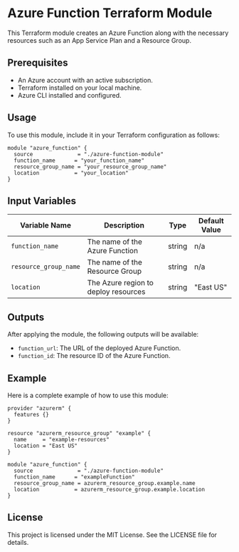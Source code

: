 # Azure Function Terraform Module

This Terraform module creates an Azure Function along with the necessary resources such as an App Service Plan and a Resource Group.

## Prerequisites

- An Azure account with an active subscription.
- Terraform installed on your local machine.
- Azure CLI installed and configured.

## Usage

To use this module, include it in your Terraform configuration as follows:

```hcl
module "azure_function" {
  source              = "./azure-function-module"
  function_name      = "your_function_name"
  resource_group_name = "your_resource_group_name"
  location           = "your_location"
}
```

## Input Variables

| Variable Name          | Description                          | Type   | Default Value |
|-----------------------|--------------------------------------|--------|---------------|
| `function_name`       | The name of the Azure Function       | string | n/a           |
| `resource_group_name` | The name of the Resource Group       | string | n/a           |
| `location`            | The Azure region to deploy resources  | string | "East US"     |

## Outputs

After applying the module, the following outputs will be available:

- `function_url`: The URL of the deployed Azure Function.
- `function_id`: The resource ID of the Azure Function.

## Example

Here is a complete example of how to use this module:

```hcl
provider "azurerm" {
  features {}
}

resource "azurerm_resource_group" "example" {
  name     = "example-resources"
  location = "East US"
}

module "azure_function" {
  source              = "./azure-function-module"
  function_name      = "exampleFunction"
  resource_group_name = azurerm_resource_group.example.name
  location           = azurerm_resource_group.example.location
}
```

## License

This project is licensed under the MIT License. See the LICENSE file for details.